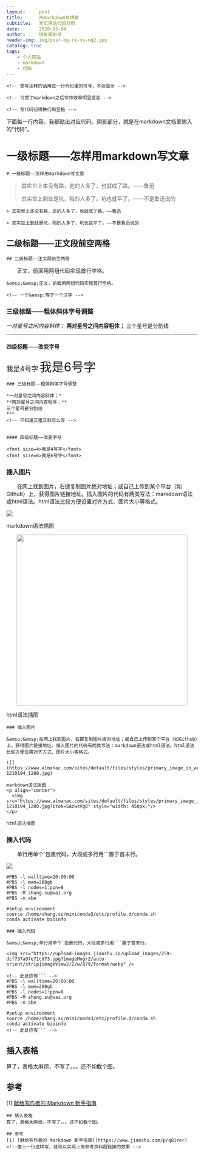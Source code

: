 ```yaml
---
layout:     post
title:      用markdown写博客
subtitle:   常见用法代码对照
date:       2020-05-04
author:     继省阁尚书
header-img: img/post-bg-re-vs-ng2.jpg
catalog: true
tags:
    - 个人网站
    - markdown
    - 代码
---
```


`<!-- 想写注释的话用这一行代码里的符号，不会显示 -->`

`<!-- 习惯了markdown之后写作效率明显提高 -->`

`<!-- 写代码记得换行和空格 -->`

下面每一行内容，我都贴出对应代码。阴影部分，就是在markdown文档里输入的“代码”。

# 一级标题——怎样用markdown写文章

`# 一级标题——怎样用markdown写文章`

> 其实世上本没有路，走的人多了，也就成了路。——鲁迅

> 其实世上到处是坑，陷的人多了，坑也就平了。——不是鲁迅说的

```
> 其实世上本没有路，走的人多了，也就成了路。——鲁迅

> 其实世上到处是坑，陷的人多了，坑也就平了。——不是鲁迅说的
```
## 二级标题——正文段前空两格
`## 二级标题——正文段前空两格`

&emsp;&emsp;正文，前面用两组代码实现首行空格。

`&emsp;&emsp;正文，前面用两组代码实现首行空格。`

`<!-- 一个&emsp;等于一个汉字 -->`

### 三级标题——粗体斜体字号调整

*一对星号之间内容斜体；*
**两对星号之间内容粗体；**
三个星号是分割线
***
<!-- 不知道又粗又斜怎么弄 -->

#### 四级标题——改变字号

<font size=4>我是4号字</font>
<font size=6>我是6号字</font>

```
### 三级标题——粗体斜体字号调整

*一对星号之间内容斜体；*
**两对星号之间内容粗体；**
三个星号是分割线
***
<!-- 不知道又粗又斜怎么弄 -->


#### 四级标题——改变字号

<font size=4>我是4号字</font>
<font size=6>我是6号字</font>
```

### 插入图片

&emsp;&emsp;在网上找到图片，右键复制图片绝对地址；或自己上传到某个平台（如Github）上，获得图片链接地址。插入图片的代码有两类写法：markdown语法或html语法。html语法比较方便设置对齐方式、图片大小等格式。

![](https://www.almanac.com/sites/default/files/styles/primary_image_in_article/public/spring-1210194_1280.jpg)

markdown语法插图
<p align="center">
  <img src="https://www.almanac.com/sites/default/files/styles/primary_image_in_article/public/spring-1210194_1280.jpg?itok=SAzwzVq8" style="width: 450px;"/>
</p>

html语法插图

```
### 插入图片

&emsp;&emsp;在网上找到图片，右键复制图片绝对地址；或自己上传到某个平台（如Github）上，获得图片链接地址。插入图片的代码有两类写法：markdown语法或html语法。html语法比较方便设置对齐方式、图片大小等格式。

![](https://www.almanac.com/sites/default/files/styles/primary_image_in_article/public/spring-1210194_1280.jpg)

markdown语法插图
<p align="center">
  <img src="https://www.almanac.com/sites/default/files/styles/primary_image_in_article/public/spring-1210194_1280.jpg?itok=SAzwzVq8" style="width: 450px;"/>
</p>

html语法插图
```

### 插入代码

&emsp;&emsp;单行用单个`包裹代码，大段或多行用```置于首末行。

<img src="https://upload-images.jianshu.io/upload_images/259-dcf737a97e71cd73.jpg?imageMogr2/auto-orient/strip|imageView2/2/w/879/format/webp" />

```
#PBS -l walltime=20:00:00
#PBS -l mem=200gb
#PBS -l nodes=1:ppn=8
#PBS -M shang.su@vai.org
#PBS -m abe

#setup environment
source /home/shang.su/miniconda3/etc/profile.d/conda.sh
conda activate bioinfo
```

```
### 插入代码

&emsp;&emsp;单行用单个`包裹代码，大段或多行用```置于首末行。

<img src="https://upload-images.jianshu.io/upload_images/259-dcf737a97e71cd73.jpg?imageMogr2/auto-orient/strip|imageView2/2/w/879/format/webp" />

<!-- 此处应有``` -->
#PBS -l walltime=20:00:00
#PBS -l mem=200gb
#PBS -l nodes=1:ppn=8
#PBS -M shang.su@vai.org
#PBS -m abe

#setup environment
source /home/shang.su/miniconda3/etc/profile.d/conda.sh
conda activate bioinfo
<!-- 此处应有``` -->
```

## 插入表格
算了，表格太麻烦，不写了。。。还不如截个图。

## 参考
[1] [献给写作者的 Markdown 新手指南](https://www.jianshu.com/p/q81rer)

```
## 插入表格
算了，表格太麻烦，不写了。。。还不如截个图。

## 参考
[1] [献给写作者的 Markdown 新手指南](https://www.jianshu.com/p/q81rer)
<!--像上一行这样写，就可以实现上面参考资料超链接的效果 -->
```

